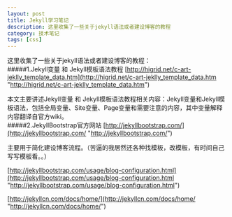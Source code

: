 ```yaml
---
layout: post
title: Jekyll学习笔记
description: 这里收集了一些关于jekyll语法或者建设博客的教程
category: 技术笔记
tags: [css]
---
```


这里收集了一些关于jekyll语法或者建设博客的教程：  
#####1.Jekyll变量 和 Jekyll模板语法教程
[http://higrid.net/c-art-jeklly_template_data.htm](http://higrid.net/c-art-jeklly_template_data.htm "http://higrid.net/c-art-jeklly_template_data.htm")

本文主要讲述Jekyll变量 和 Jekyll模板语法教程相关内容：Jekyll变量和Jekyll模板语法，包括全局变量、Site变量、Page变量和需要注意的内容，其中变量解释内容翻译自官方wiki。    
#####2.JekyllBootstrap官方网站
[http://jekyllbootstrap.com/](http://jekyllbootstrap.com/ "http://jekyllbootstrap.com/")   

主要用于简化建设博客流程。（苦逼的我居然还各种找模板，改模板，有时间自己写写模板看。。）

[http://jekyllbootstrap.com/usage/blog-configuration.html](http://jekyllbootstrap.com/usage/blog-configuration.html "http://jekyllbootstrap.com/usage/blog-configuration.html")

[http://jekyllcn.com/docs/home/](http://jekyllcn.com/docs/home/ "http://jekyllcn.com/docs/home/")
